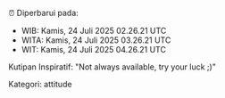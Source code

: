⏰ Diperbarui pada:
- WIB: Kamis, 24 Juli 2025 02.26.21 UTC
- WITA: Kamis, 24 Juli 2025 03.26.21 UTC
- WIT: Kamis, 24 Juli 2025 04.26.21 UTC

Kutipan Inspiratif:
"Not always available, try your luck ;)"


Kategori: attitude


